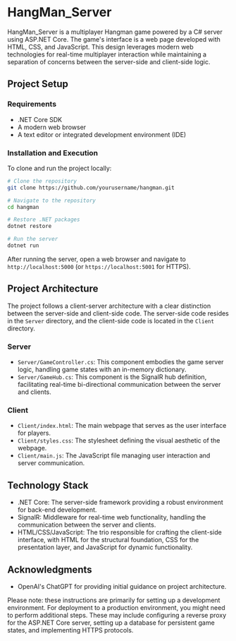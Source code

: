 # HangMan_Server

HangMan_Server is a multiplayer Hangman game powered by a C# server using ASP.NET Core. The game's interface is a web page developed with HTML, CSS, and JavaScript. This design leverages modern web technologies for real-time multiplayer interaction while maintaining a separation of concerns between the server-side and client-side logic.

## Project Setup

### Requirements

  * .NET Core SDK
  * A modern web browser
  * A text editor or integrated development environment (IDE)

### Installation and Execution

To clone and run the project locally:

```bash
# Clone the repository
git clone https://github.com/yourusername/hangman.git

# Navigate to the repository
cd hangman

# Restore .NET packages
dotnet restore

# Run the server
dotnet run
```

After running the server, open a web browser and navigate to `http://localhost:5000` (or `https://localhost:5001` for HTTPS).

## Project Architecture

The project follows a client-server architecture with a clear distinction between the server-side and client-side code. The server-side code resides in the `Server` directory, and the client-side code is located in the `Client` directory.

### Server

- `Server/GameController.cs`: This component embodies the game server logic, handling game states with an in-memory dictionary.
- `Server/GameHub.cs`: This component is the SignalR hub definition, facilitating real-time bi-directional communication between the server and clients.

### Client

- `Client/index.html`: The main webpage that serves as the user interface for players.
- `Client/styles.css`: The stylesheet defining the visual aesthetic of the webpage.
- `Client/main.js`: The JavaScript file managing user interaction and server communication.

## Technology Stack

- .NET Core: The server-side framework providing a robust environment for back-end development.
- SignalR: Middleware for real-time web functionality, handling the communication between the server and clients.
- HTML/CSS/JavaScript: The trio responsible for crafting the client-side interface, with HTML for the structural foundation, CSS for the presentation layer, and JavaScript for dynamic functionality.

## Acknowledgments

- OpenAI's ChatGPT for providing initial guidance on project architecture.

Please note: these instructions are primarily for setting up a development environment. For deployment to a production environment, you might need to perform additional steps. These may include configuring a reverse proxy for the ASP.NET Core server, setting up a database for persistent game states, and implementing HTTPS protocols.
